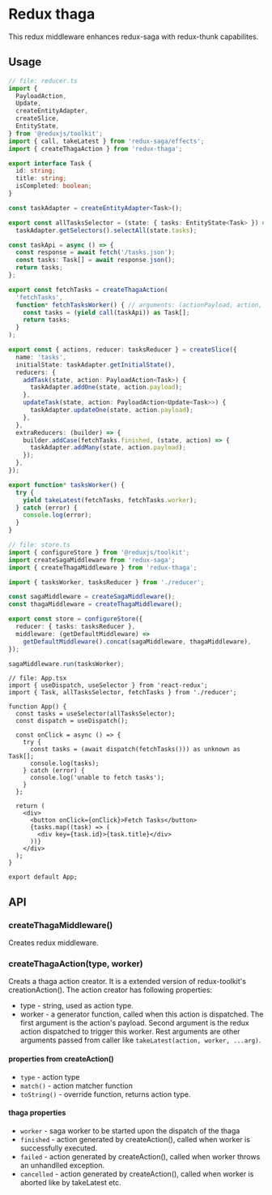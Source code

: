 # Redux thaga

This redux middleware enhances redux-saga with redux-thunk capabilites.

## Usage

```ts
// file: reducer.ts
import {
  PayloadAction,
  Update,
  createEntityAdapter,
  createSlice,
  EntityState,
} from '@reduxjs/toolkit';
import { call, takeLatest } from 'redux-saga/effects';
import { createThagaAction } from 'redux-thaga';

export interface Task {
  id: string;
  title: string;
  isCompleted: boolean;
}

const taskAdapter = createEntityAdapter<Task>();

export const allTasksSelector = (state: { tasks: EntityState<Task> }) =>
  taskAdapter.getSelectors().selectAll(state.tasks);

const taskApi = async () => {
  const response = await fetch('/tasks.json');
  const tasks: Task[] = await response.json();
  return tasks;
};

export const fetchTasks = createThagaAction(
  'fetchTasks',
  function* fetchTasksWorker() { // arguments: (actionPayload, action, ...restArgs)
    const tasks = (yield call(taskApi)) as Task[];
    return tasks;
  }
);

export const { actions, reducer: tasksReducer } = createSlice({
  name: 'tasks',
  initialState: taskAdapter.getInitialState(),
  reducers: {
    addTask(state, action: PayloadAction<Task>) {
      taskAdapter.addOne(state, action.payload);
    },
    updateTask(state, action: PayloadAction<Update<Task>>) {
      taskAdapter.updateOne(state, action.payload);
    },
  },
  extraReducers: (builder) => {
    builder.addCase(fetchTasks.finished, (state, action) => {
      taskAdapter.addMany(state, action.payload);
    });
  },
});

export function* tasksWorker() {
  try {
    yield takeLatest(fetchTasks, fetchTasks.worker);
  } catch (error) {
    console.log(error);
  }
}
```

```ts
// file: store.ts
import { configureStore } from '@reduxjs/toolkit';
import createSagaMiddleware from 'redux-saga';
import { createThagaMiddleware } from 'redux-thaga';

import { tasksWorker, tasksReducer } from './reducer';

const sagaMiddleware = createSagaMiddleware();
const thagaMiddleware = createThagaMiddleware();

export const store = configureStore({
  reducer: { tasks: tasksReducer },
  middleware: (getDefaultMiddleware) =>
    getDefaultMiddleware().concat(sagaMiddleware, thagaMiddleware),
});

sagaMiddleware.run(tasksWorker);
```

```tsx
// file: App.tsx
import { useDispatch, useSelector } from 'react-redux';
import { Task, allTasksSelector, fetchTasks } from './reducer';

function App() {
  const tasks = useSelector(allTasksSelector);
  const dispatch = useDispatch();

  const onClick = async () => {
    try {
      const tasks = (await dispatch(fetchTasks())) as unknown as Task[];
      console.log(tasks);
    } catch (error) {
      console.log('unable to fetch tasks');
    }
  };

  return (
    <div>
      <button onClick={onClick}>Fetch Tasks</button>
      {tasks.map((task) => (
        <div key={task.id}>{task.title}</div>
      ))}
    </div>
  );
}

export default App;
```

## API

### createThagaMiddleware()

Creates redux middleware.

### createThagaAction(type, worker)

Creats a thaga action creator. It is a extended version of redux-toolkit's creationAction(). The action creator has following properties:

- type - string, used as action type.
- worker - a generator function, called when this action is dispatched. The first argument is the action's payload. Second argument is the redux action dispatched to trigger this worker. Rest arguments are other arguments passed from caller like `takeLatest(action, worker, ...arg)`.

#### properties from createAction()

- `type` - action type
- `match()` - action matcher function
- `toString()` - override function, returns action type.

#### thaga properties

- `worker` - saga worker to be started upon the dispatch of the thaga
- `finished` - action generated by createAction(), called when worker is successfully executed.
- `failed` - action generated by createAction(), called when worker throws an unhandlled exception.
- `cancelled` - action generated by createAction(), called when worker is aborted like by takeLatest etc.
